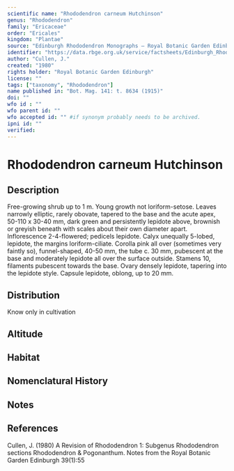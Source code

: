 ```yaml
---
scientific name: "Rhododendron carneum Hutchinson"
genus: "Rhododendron"
family: "Ericaceae"
order: "Ericales"
kingdom: "Plantae"
source: "Edinburgh Rhododendron Monographs – Royal Botanic Garden Edinburgh"
identifier: "https://data.rbge.org.uk/service/factsheets/Edinburgh_Rhododendron_Monographs.xhtml"
author: "Cullen, J."
created: "1980"
rights holder: "Royal Botanic Garden Edinburgh"
license: ""
tags: ["taxonomy", "Rhododendron"]
name published in: "Bot. Mag. 141: t. 8634 (1915)"
doi: ""
wfo id : ""
wfo parent id: ""
wfo accepted id: "" #if synonym probably needs to be archived.                      
ipni id: ""
verified:
---
```


                       

# Rhododendron carneum Hutchinson

## Description
Free-growing shrub up to 1 m. Young growth not loriform-setose. Leaves narrowly elliptic, rarely obovate, tapered to the base and the acute apex, 50-110 x 30-40 mm, dark green and persistently lepidote above, brownish or greyish beneath with scales about their own diameter apart. Inflorescence 2-4-flowered; pedicels lepidote. Calyx unequally 5-lobed, lepidote, the margins loriform-ciliate. Corolla pink all over (sometimes very faintly so), funnel-shaped, 40-50 mm, the tube c. 30 mm, pubescent at the base and moderately lepidote all over the surface outside. Stamens 10, filaments pubescent towards the base. Ovary densely lepidote, tapering into the lepidote style. Capsule lepidote, oblong, up to 20 mm.

## Distribution
Know only in cultivation

## Altitude


## Habitat


## Nomenclatural History

                       
## Notes


## References

Cullen, J. (1980) A Revision of Rhododendron 1: Subgenus Rhododendron sections Rhododendron & Pogonanthum. Notes from the Royal Botanic Garden Edinburgh 39(1):55
